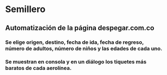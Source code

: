 # Semillero
## Automatización de la página despegar.com.co
### Se elige origen, destino, fecha de ida, fecha de regreso, número de adultos, número de niños y las edades de cada uno.
### Se muestran en consola y en un diálogo los tiquetes más baratos de cada aerolínea.